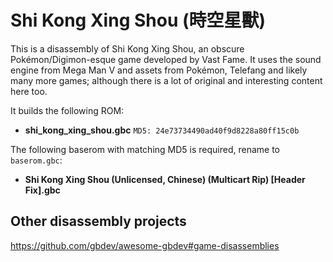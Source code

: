 # Shi Kong Xing Shou (時空星獸)
This is a disassembly of Shi Kong Xing Shou, an obscure Pokémon/Digimon-esque game developed by Vast Fame.
It uses the sound engine from Mega Man V and assets from Pokémon, Telefang and likely many more games; although there is a lot of original and interesting content here too.

It builds the following ROM:
- **shi_kong_xing_shou.gbc** `MD5: 24e73734490ad40f9d8228a80ff15c0b`

The following baserom with matching MD5 is required, rename to `baserom.gbc`:
- **Shi Kong Xing Shou (Unlicensed, Chinese) (Multicart Rip) [Header Fix].gbc**

## Other disassembly projects
https://github.com/gbdev/awesome-gbdev#game-disassemblies
